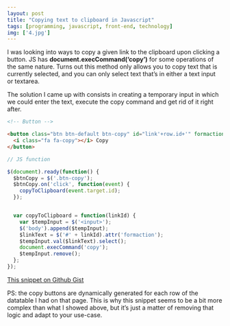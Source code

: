 ```yaml
---
layout: post
title: "Copying text to clipboard in Javascript"
tags: [programming, javascript, front-end, technology]
img: ['4.jpg']
---
```


I was looking into ways to copy a given link to the clipboard upon clicking a button. JS has **document.execCommand(‘copy’)** for some operations of the same nature. Turns out this method only allows you to copy text that is currently selected, and you can only select text that’s in either a text input or textarea.

The solution I came up with consists in creating a temporary input in which we could enter the text, execute the copy command and get rid of it right after.

```html
<!-- Button -->

<button class="btn btn-default btn-copy" id="link'+row.id+'" formaction="'+ row.link +'">
  <i class="fa fa-copy"></i> Copy
</button>
```

```javascript
// JS function

$(document).ready(function() {
  $btnCopy = $('.btn-copy');
  $btnCopy.on('click', function(event) {
    copyToClipboard(event.target.id);
  });


  var copyToClipboard = function(linkId) {
    var $tempInput = $('<input>');
    $('body').append($tempInput);
    $linkText = $('#' + linkId).attr('formaction');
    $tempInput.val($linkText).select();
    document.execCommand('copy');
    $tempInput.remove();
  };
});
```

[This snippet on Github Gist](https://gist.github.com/anazard/d42354f45e172519c0be3cead34fe869)

PS: the copy buttons are dynamically generated for each row of the datatable I had on that page. This is why this snippet seems to be a bit more complex than what I showed above, but it’s just a matter of removing that logic and adapt to your use-case.
